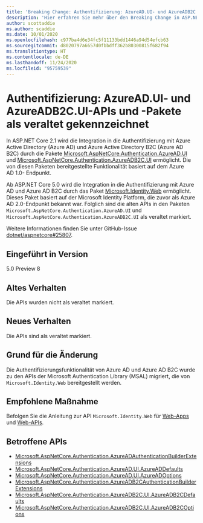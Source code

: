 ```yaml
---
title: 'Breaking Change: Authentifizierung: AzureAD.UI- und AzureADB2C.UI-APIs und -Pakete als veraltet gekennzeichnet'
description: 'Hier erfahren Sie mehr über den Breaking Change in ASP.NET Core 5.0 mit dem Titel „Authentifizierung: AzureAD.UI- und AzureADB2C.UI-APIs und -Pakete als veraltet gekennzeichnet'
author: scottaddie
ms.author: scaddie
ms.date: 10/01/2020
ms.openlocfilehash: c977ba4d6e34fc5f11133bdd1446a94d54efcb63
ms.sourcegitcommit: d8020797a6657d0fbbdff362b80300815f682f94
ms.translationtype: HT
ms.contentlocale: de-DE
ms.lasthandoff: 11/24/2020
ms.locfileid: "95759539"
---
```

# <a name="authentication-azureadui-and-azureadb2cui-apis-and-packages-marked-obsolete"></a>Authentifizierung: AzureAD.UI- und AzureADB2C.UI-APIs und -Pakete als veraltet gekennzeichnet

In ASP.NET Core 2.1 wird die Integration in die Authentifizierung mit Azure Active Directory (Azure AD) und Azure Active Directory B2C (Azure AD B2C) durch die Pakete [Microsoft.AspNetCore.Authentication.AzureAD.UI](https://www.nuget.org/packages/Microsoft.AspNetCore.Authentication.AzureAD.UI) und [Microsoft.AspNetCore.Authentication.AzureADB2C.UI](https://www.nuget.org/packages/Microsoft.AspNetCore.Authentication.AzureADB2C.UI) ermöglicht. Die von diesen Paketen bereitgestellte Funktionalität basiert auf dem Azure AD 1.0- Endpunkt.

Ab ASP.NET Core 5.0 wird die Integration in die Authentifizierung mit Azure AD und Azure AD B2C durch das Paket [Microsoft.Identity.Web](https://www.nuget.org/packages/Microsoft.Identity.Web) ermöglicht. Dieses Paket basiert auf der Microsoft Identity Platform, die zuvor als Azure AD 2.0-Endpunkt bekannt war. Folglich sind die alten APIs in den Paketen `Microsoft.AspNetCore.Authentication.AzureAD.UI` und `Microsoft.AspNetCore.Authentication.AzureADB2C.UI` als veraltet markiert.

Weitere Informationen finden Sie unter GitHub-Issue [dotnet/aspnetcore#25807](https://github.com/dotnet/aspnetcore/issues/25807).

## <a name="version-introduced"></a>Eingeführt in Version

5.0 Preview 8

## <a name="old-behavior"></a>Altes Verhalten

Die APIs wurden nicht als veraltet markiert.

## <a name="new-behavior"></a>Neues Verhalten

Die APIs sind als veraltet markiert.

## <a name="reason-for-change"></a>Grund für die Änderung

Die Authentifizierungsfunktionalität von Azure AD und Azure AD B2C wurde zu den APIs der Microsoft Authentication Library (MSAL) migriert, die von `Microsoft.Identity.Web` bereitgestellt werden.

## <a name="recommended-action"></a>Empfohlene Maßnahme

Befolgen Sie die Anleitung zur API `Microsoft.Identity.Web` für [Web-Apps](https://github.com/azuread/microsoft-identity-web/wiki/web-apps) und [Web-APIs](https://github.com/azuread/microsoft-identity-web/wiki/web-apis).

## <a name="affected-apis"></a>Betroffene APIs

* [Microsoft.AspNetCore.Authentication.AzureADAuthenticationBuilderExtensions](/dotnet/api/microsoft.aspnetcore.authentication.azureadauthenticationbuilderextensions?view=aspnetcore-3.0)
* [Microsoft.AspNetCore.Authentication.AzureAD.UI.AzureADDefaults](/dotnet/api/microsoft.aspnetcore.authentication.azuread.ui.azureaddefaults?view=aspnetcore-3.0)
* [Microsoft.AspNetCore.Authentication.AzureAD.UI.AzureADOptions](/dotnet/api/microsoft.aspnetcore.authentication.azuread.ui.azureadoptions?view=aspnetcore-3.0)
* [Microsoft.AspNetCore.Authentication.AzureADB2CAuthenticationBuilderExtensions](/dotnet/api/microsoft.aspnetcore.authentication.azureadb2cauthenticationbuilderextensions?view=aspnetcore-3.0)
* [Microsoft.AspNetCore.Authentication.AzureADB2C.UI.AzureADB2CDefaults](/dotnet/api/microsoft.aspnetcore.authentication.azureadb2c.ui.azureadb2cdefaults?view=aspnetcore-3.0)
* [Microsoft.AspNetCore.Authentication.AzureADB2C.UI.AzureADB2COptions](/dotnet/api/microsoft.aspnetcore.authentication.azureadb2c.ui.azureadb2coptions?view=aspnetcore-3.0)

<!--

### Category

ASP.NET Core

### Affected APIs

- `T:Microsoft.AspNetCore.Authentication.AzureADAuthenticationBuilderExtensions`
- `T:Microsoft.AspNetCore.Authentication.AzureAD.UI.AzureADDefaults`
- `T:Microsoft.AspNetCore.Authentication.AzureAD.UI.AzureADOptions`
- `T:Microsoft.AspNetCore.Authentication.AzureADB2CAuthenticationBuilderExtensions`
- `T:Microsoft.AspNetCore.Authentication.AzureADB2C.UI.AzureADB2CDefaults`
- `T:Microsoft.AspNetCore.Authentication.AzureADB2C.UI.AzureADB2COptions`

-->
